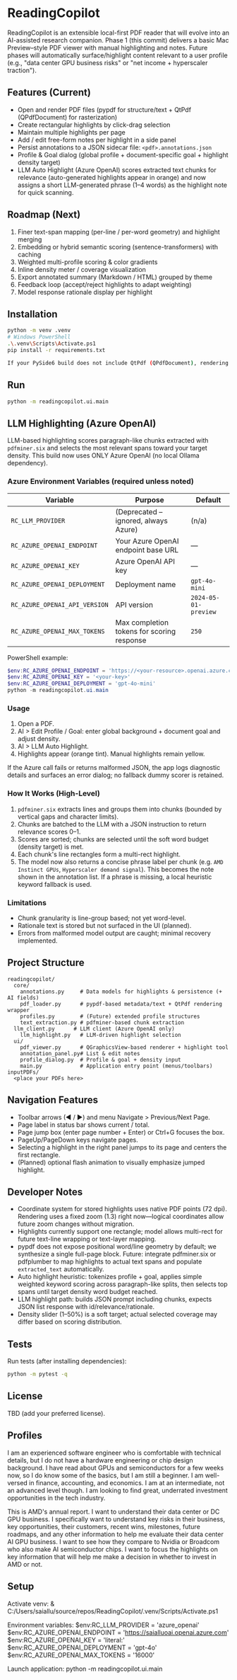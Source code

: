 # ReadingCopilot

ReadingCopilot is an extensible local-first PDF reader that will evolve into an AI-assisted research companion. Phase 1 (this commit) delivers a basic Mac Preview–style PDF viewer with manual highlighting and notes. Future phases will automatically surface/highlight content relevant to a user profile (e.g., "data center GPU business risks" or "net income + hyperscaler traction").

## Features (Current)
* Open and render PDF files (pypdf for structure/text + QtPdf (QPdfDocument) for rasterization)
* Create rectangular highlights by click-drag selection
* Maintain multiple highlights per page
* Add / edit free-form notes per highlight in a side panel
* Persist annotations to a JSON sidecar file: `<pdf>.annotations.json`
* Profile & Goal dialog (global profile + document-specific goal + highlight density target)
* LLM Auto Highlight (Azure OpenAI) scores extracted text chunks for relevance (auto-generated highlights appear in orange) and now assigns a short LLM-generated phrase (1–4 words) as the highlight note for quick scanning.

## Roadmap (Next)
1. Finer text-span mapping (per-line / per-word geometry) and highlight merging
2. Embedding or hybrid semantic scoring (sentence-transformers) with caching
3. Weighted multi-profile scoring & color gradients
4. Inline density meter / coverage visualization
5. Export annotated summary (Markdown / HTML) grouped by theme
6. Feedback loop (accept/reject highlights to adapt weighting)
7. Model response rationale display per highlight

## Installation
```bash
python -m venv .venv
# Windows PowerShell
.\.venv\Scripts\Activate.ps1
pip install -r requirements.txt

If your PySide6 build does not include QtPdf (QPdfDocument), rendering will show a placeholder error message. In that case install a wheel that bundles QtPdf, or consider adding an optional rasterization backend (future roadmap).
```

## Run
```bash
python -m readingcopilot.ui.main
```

## LLM Highlighting (Azure OpenAI)

LLM-based highlighting scores paragraph-like chunks extracted with `pdfminer.six` and selects the most relevant spans toward your target density. This build now uses ONLY Azure OpenAI (no local Ollama dependency).

### Azure Environment Variables (required unless noted)
| Variable | Purpose | Default |
|----------|---------|---------|
| `RC_LLM_PROVIDER` | (Deprecated – ignored, always Azure) | (n/a) |
| `RC_AZURE_OPENAI_ENDPOINT` | Your Azure OpenAI endpoint base URL | — |
| `RC_AZURE_OPENAI_KEY` | Azure OpenAI API key | — |
| `RC_AZURE_OPENAI_DEPLOYMENT` | Deployment name | `gpt-4o-mini` |
| `RC_AZURE_OPENAI_API_VERSION` | API version | `2024-05-01-preview` |
| `RC_AZURE_OPENAI_MAX_TOKENS` | Max completion tokens for scoring response | `250` |

PowerShell example:
```powershell
$env:RC_AZURE_OPENAI_ENDPOINT = 'https://<your-resource>.openai.azure.com'
$env:RC_AZURE_OPENAI_KEY = '<your-key>'
$env:RC_AZURE_OPENAI_DEPLOYMENT = 'gpt-4o-mini'
python -m readingcopilot.ui.main
```

### Usage
1. Open a PDF.
2. AI > Edit Profile / Goal: enter global background + document goal and adjust density.
3. AI > LLM Auto Highlight.
4. Highlights appear (orange tint). Manual highlights remain yellow.

If the Azure call fails or returns malformed JSON, the app logs diagnostic details and surfaces an error dialog; no fallback dummy scorer is retained.

### How It Works (High-Level)
1. `pdfminer.six` extracts lines and groups them into chunks (bounded by vertical gaps and character limits).
2. Chunks are batched to the LLM with a JSON instruction to return relevance scores 0–1.
3. Scores are sorted; chunks are selected until the soft word budget (density target) is met.
4. Each chunk's line rectangles form a multi-rect highlight.
5. The model now also returns a concise phrase label per chunk (e.g. `AMD Instinct GPUs`, `Hyperscaler demand signal`). This becomes the note shown in the annotation list. If a phrase is missing, a local heuristic keyword fallback is used.

### Limitations
* Chunk granularity is line-group based; not yet word-level.
* Rationale text is stored but not surfaced in the UI (planned).
* Errors from malformed model output are caught; minimal recovery implemented.

## Project Structure
```
readingcopilot/
  core/
    annotations.py     # Data models for highlights & persistence (+ AI fields)
    pdf_loader.py      # pypdf-based metadata/text + QtPdf rendering wrapper
    profiles.py        # (Future) extended profile structures
    text_extraction.py # pdfminer-based chunk extraction
  llm_client.py      # LLM client (Azure OpenAI only)
    llm_highlight.py   # LLM-driven highlight selection
  ui/
    pdf_viewer.py      # QGraphicsView-based renderer + highlight tool
    annotation_panel.py# List & edit notes
    profile_dialog.py  # Profile & goal + density input
    main.py            # Application entry point (menus/toolbars)
inputPDFs/
  <place your PDFs here>
```

## Navigation Features
* Toolbar arrows (◀ / ▶) and menu Navigate > Previous/Next Page.
* Page label in status bar shows current / total.
* Page jump box (enter page number + Enter) or Ctrl+G focuses the box.
* PageUp/PageDown keys navigate pages.
* Selecting a highlight in the right panel jumps to its page and centers the first rectangle.
* (Planned) optional flash animation to visually emphasize jumped highlight.

## Developer Notes
- Coordinate system for stored highlights uses native PDF points (72 dpi). Rendering uses a fixed zoom (1.3) right now—logical coordinates allow future zoom changes without migration.
- Highlights currently support one rectangle; model allows multi-rect for future text-line wrapping or text-layer mapping.
- pypdf does not expose positional word/line geometry by default; we synthesize a single full-page block. Future: integrate pdfminer.six or pdfplumber to map highlights to actual text spans and populate `extracted_text` automatically.
- Auto highlight heuristic: tokenizes profile + goal, applies simple weighted keyword scoring across paragraph-like splits, then selects top spans until target density word budget reached.
- LLM highlight path: builds JSON prompt including chunks, expects JSON list response with id/relevance/rationale.
- Density slider (1–50%) is a soft target; actual selected coverage may differ based on scoring distribution.

## Tests
Run tests (after installing dependencies):
```bash
python -m pytest -q
```

## License
TBD (add your preferred license).

## Profiles
I am an experienced software engineer who is comfortable with technical details, but I do not have a hardware engineering or chip design background. I have read about GPUs and semiconductors for a few weeks now, so I do know some of the basics, but I am still a beginner. I am well-versed in finance, accounting, and economics. I am at an intermediate, not an advanced level though. I am looking to find great, underrated investment opportunities in the tech industry.

This is AMD's annual report. I want to understand their data center or DC GPU business. I specifically want to understand key risks in their business, key opportunities, their customers, recent wins, milestones, future roadmaps, and any other information to help me evaluate their data center AI GPU business. I want to see how they compare to Nvidia or Broadcom who also make AI semiconductor chips. I want to focus the highlights on key information that will help me make a decision in whether to invest in AMD or not.


## Setup
Activate venv:
& C:/Users/saiallu/source/repos/ReadingCopilot/.venv/Scripts/Activate.ps1 

Environment variables:
$env:RC_LLM_PROVIDER = 'azure_openai'
$env:RC_AZURE_OPENAI_ENDPOINT = 'https://saialluoai.openai.azure.com'
$env:RC_AZURE_OPENAI_KEY = 'literal:<REDACTED>'
$env:RC_AZURE_OPENAI_DEPLOYMENT = 'gpt-4o'
$env:RC_AZURE_OPENAI_MAX_TOKENS = '16000'


Launch application:
python -m readingcopilot.ui.main